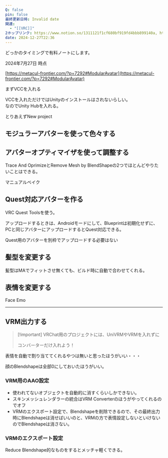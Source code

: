 ```yaml
---
Q: false
pin: false
最終更新日時: Invalid date
関連:
  - "[[VRC]]"
2ホップリンク: https://www.notion.so/1311121f1cf680bf919fd4bbb899140a, https://www.notion.so/15346504138f490890312e46141dc2a9, https://www.notion.so/1efeb4ffd2f64264b71343d5090cac07, https://www.notion.so/55cc2a7cb9a64bd0b9d27c03d795ee5b, https://www.notion.so/5dc1cfa7f9d241b98baafa7174affca1, https://www.notion.so/9485430954e340e68df9533c80f5ec46, https://www.notion.so/c3f9b656669e466990b2011439134c7f, https://www.notion.so/eb89cad26afd4965868dc7b08176ffeb, https://www.notion.so/ed88b99995aa4ce394853b357c844401, https://www.notion.so/fb36c50e3bbc4a22ab1d158585f38491
date: 2024-12-27T22:36
---
```

  

どっかのタイミングで有料ノートにします。

  

  

  

2024年7月27日 時点

[https://metacul-frontier.com/?p=7292#ModularAvatar](https://metacul-frontier.com/?p=7292#ModularAvatar)

  

まずVCCを入れる

VCCを入れただけではUnityのインストールはされないらしい。  
なのでUnity Hubを入れる。  

  

とりあえずNew project

  

## モジュラーアバターを使って色々する

  

  

  

## アバターオプティマイザを使って調整する

Trace And OprimizeとRemove Mesh by BlendShapeの2つでほとんどやりたいことはできる。

  

  

マニュアルベイク

  

## Quest対応アバターを作る

VRC Quest Toolsを使う。

アップロードするときは、Androidモードにして、Blueprintは初期化せずに、PCと同じアバターにアップロードするとQuest対応できる。

Quest用のアバターを別枠でアップロードする必要はない

  

  

  

## 髪型を変更する

髪型はMAでフィットさせ無くても、ビルド時に自動で合わせてくれる。

  

## 表情を変更する

Face Emo

  

  

  

---

  

## VRM出力する

> [!important] VRChat用のプロジェクトには、UniVRMやVRMを入れずに
> 
>   
> コンバーターだけ入れよう！  

  

表情を自動で割り当ててくれるやつは無いと思ったほうがいい・・・

顔のBlendshapeは全部0にしておいたほうがいい。

  

### VRM用のAAO設定

- 使われてないオブジェクトを自動的に消すくらいしかできない。
- スキンメッシュレンダラーの統合はVRM Converterのほうがやってくれるのでオフ
- VRMのエクスポート設定で、Blendshapeを削除できるので、その最終出力時にBlendshapeは消せばいいのと、VRMの方で表情設定しないといけないのでBlendshapeは消さない。

  

### VRMのエクスポート設定

Reduce Blendshape的なものをするとメッチャ軽くできる。